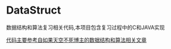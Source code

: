 # DataStruct

数据结构和算法复习相关代码,本项目包含复习过程中的C和JAVA实现

[代码主要参考自如果天空不死博主的数据结构和算法相关文章](https://www.cnblogs.com/skywang12345/p/3603935.html)